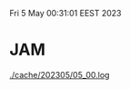 Fri  5 May 00:31:01 EEST 2023
# JAM
<a href='./cache/202305/05_00.log'>./cache/202305/05_00.log</a>
